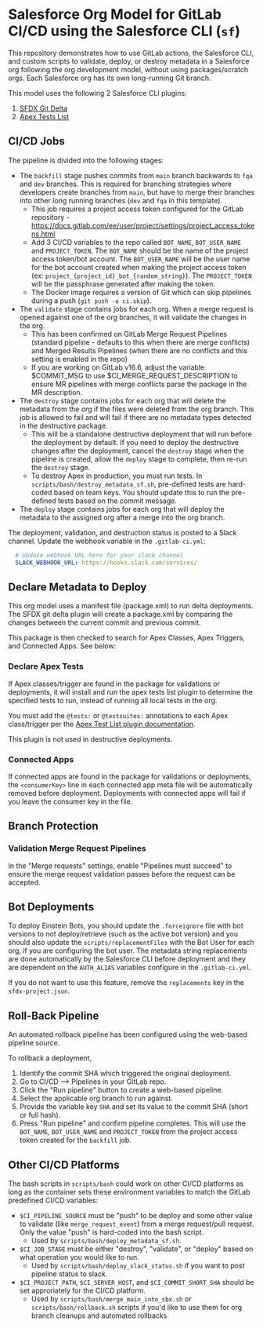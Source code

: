 # Salesforce Org Model for GitLab CI/CD using the Salesforce CLI (`sf`)
This repository demonstrates how to use GitLab actions, the Salesforce CLI, and custom scripts to validate, deploy, or destroy metadata in a Salesforce org following the org development model, without using packages/scratch orgs. Each Salesforce org has its own long-running Git branch.

This model uses the following 2 Salesforce CLI plugins:
1. [SFDX Git Delta](https://github.com/scolladon/sfdx-git-delta)
2. [Apex Tests List](https://github.com/renatoliveira/apex-test-list)

## CI/CD Jobs

The pipeline is divided into the following stages:

- The `backfill` stage pushes commits from `main` branch backwards to `fqa` and `dev` branches. This is required for branching strategies where developers create branches from `main`, but have to merge their branches into other long running branches (`dev` and `fqa` in this template).
    - This job requires a project access token configured for the GitLab repository - https://docs.gitlab.com/ee/user/project/settings/project_access_tokens.html
    - Add 3 CI/CD variables to the repo called `BOT_NAME`, `BOT_USER_NAME` and `PROJECT_TOKEN`. The `BOT_NAME` should be the name of the project access token/bot account. The `BOT_USER_NAME` will be the user name for the bot account created when making the project access token (ex: `project_{project_id}_bot_{random_string}`). The `PROJECT_TOKEN` will be the passphrase generated after making the token.
    - The Docker image requires a version of Git which can skip pipelines during a push (`git push -o ci.skip`).
- The `validate` stage contains jobs for each org. When a merge request is opened against one of the org branches, it will validate the changes in the org.
    - This has been confirmed on GitLab Merge Request Pipelines (standard pipeline - defaults to this when there are merge conflicts) and Merged Results Pipelines (when there are no conflicts and this setting is enabled in the repo)
    - If you are working on GitLab v16.6, adjust the variable $COMMIT_MSG to use $CI_MERGE_REQUEST_DESCRIPTION to ensure MR pipelines with merge conflicts parse the package in the MR description.
- The `destroy` stage contains jobs for each org that will delete the metadata from the org if the files were deleted from the org branch. This job is allowed to fail and will fail if there are no metadata types detected in the destructive package.
    - This will be a standalone destructive deployment that will run before the deployment by default. If you need to deploy the destructive changes after the deployment, cancel the `destroy` stage when the pipeline is created, allow the `deploy` stage to complete, then re-run the `destroy` stage.
    - To destroy Apex in production, you must run tests. In `scripts/bash/destroy_metadata_sf.sh`, pre-defined tests are hard-coded based on team keys. You should update this to run the pre-defined tests based on the commit message.
- The `deploy` stage contains jobs for each org that will deploy the metadata to the assigned org after a merge into the org branch.

The deployment, validation, and destruction status is posted to a Slack channel. Update the webhook variable in the `.gitlab-ci.yml`:

``` yaml
  # Update webhook URL here for your slack channel
  SLACK_WEBHOOK_URL: https://hooks.slack.com/services/
```

## Declare Metadata to Deploy

This org model uses a manifest file (package.xml) to run delta deployments. The SFDX git delta plugin will create a package.xml by comparing the changes between the current commit and previous commit.

This package is then checked to search for Apex Classes, Apex Triggers, and Connected Apps. See below:

### Declare Apex Tests

If Apex classes/trigger are found in the package for validations or deployments, it will install and run the apex tests list plugin to determine the specified tests to run, instead of running all local tests in the org.

You must add the `@tests:` or `@testsuites:` annotations to each Apex class/trigger per the [Apex Test List plugin documentation](https://github.com/renatoliveira/apex-test-list?tab=readme-ov-file#apex-test-list).

This plugin is not used in destructive deployments.

### Connected Apps

If connected apps are found in the package for validations or deployments, the `<consumerKey>` line in each connected app meta file will be automatically removed before deployment. Deployments with connected apps will fail if you leave the consumer key in the file.

## Branch Protection

### Validation Merge Request Pipelines

In the "Merge requests" settings, enable "Pipelines must succeed" to ensure the merge request validation passes before the request can be accepted.

## Bot Deployments

To deploy Einstein Bots, you should update the `.forceignore` file with bot versions to not deploy/retrieve (such as the active bot version) and you should also update the `scripts/replacementFiles` with the Bot User for each org, if you are configuring the bot user. The metadata string replacements are done automatically by the Salesforce CLI before deployment and they are dependent on the `AUTH_ALIAS` variables configure in the `.gitlab-ci.yml`.

If you do not want to use this feature, remove the `replacements` key in the `sfdx-project.json`.

## Roll-Back Pipeline

An automated rollback pipeline has been configured using the web-based pipeline source.

To rollback a deployment, 

1. Identify the commit SHA which triggered the original deployment.
2. Go to CI/CD --> Pipelines in your GitLab repo.
3. Click the "Run pipeline" button to create a web-based pipeline.
4. Select the applicable org branch to run against.
5. Provide the variable key `SHA` and set its value to the commit SHA (short or full hash).
6. Press "Run pipeline" and confirm pipeline completes. This will use the `BOT_NAME`, `BOT_USER_NAME` and `PROJECT_TOKEN` from the project access token created for the `backfill` job.

## Other CI/CD Platforms

The bash scripts in `scripts/bash` could work on other CI/CD platforms as long as the container sets these environment variables to match the GitLab predefined CI/CD variables:
- `$CI_PIPELINE_SOURCE` must be "push" to be deploy and some other value to validate (like `merge_request_event`) from a merge request/pull request. Only the value "push" is hard-coded into the bash script.
    - Used by `scripts/bash/deploy_metadata_sf.sh`.
- `$CI_JOB_STAGE` must be either "destroy", "validate", or "deploy" based on what operation you would like to run.
    - Used by `scripts/bash/deploy_slack_status.sh` if you want to post pipeline status to slack.
- `$CI_PROJECT_PATH`, `$CI_SERVER_HOST`, and `$CI_COMMIT_SHORT_SHA` should be set approriately for the CI/CD platform.
    - Used by  `scripts/bash/merge_main_into_sbx.sh` or `scripts/bash/rollback.sh` scripts if you'd like to use them for org branch cleanups and automated rollbacks.
